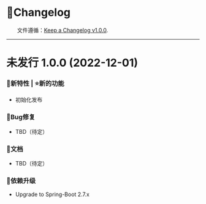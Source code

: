 # 🚀Changelog

&emsp;&emsp;文件遵循：[Keep a Changelog v1.0.0](https://keepachangelog.com/zh-CN/1.0.0/).

------------------------------

# 未发行 1.0.0 (2022-12-01)

### 🐣新特性 | ⭐新的功能

- 初始化发布

### 🐞Bug修复

- TBD（待定）

### 📔文档

- TBD（待定）

### 🔨依赖升级

- Upgrade to Spring-Boot 2.7.x
